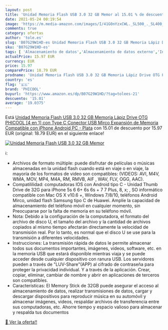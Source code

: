 ```yaml
---
layout: post
title: 'Unidad Memoria Flash USB 3.0 32 GB Memor al 15.01 % de descuento'
date: 2021-05-24 00:19:54
image: 'https://m.media-amazon.com/images/I/41G0nYzxCWL._SL500_._SL400_.jpg'
comments: true
category: ofertas
author: 'tole.es'
slug: 'B07G29W1HD-es Unidad Memoria Flash USB 3.0 32 GB Memoria Lápiz Drive OTG...'
sku: 'B07G29W1HD-es'
tags: [ 'Almacenamiento de datos','Almacenamiento de datos externo','Informática','Memorias USB','iphone','phicool', ]
actualPrice: 15.97 EUR
currency: EUR
price: 15.97
comparePrice: 18.79 EUR
prodname: 'Unidad Memoria Flash USB 3.0 32 GB Memoria Lápiz Drive OTG PHICOOL [4 en 1] con Type C Conector USB Mirco Expansión de Memoria Compatible con iPhone  Android  PC - Plata'
country: 'es'
flag: '🇪🇸'
brand: 'PHICOOL'
buyurl: 'https://www.amazon.es/dp/B07G29W1HD/?tag=tolees-21'
descuento: '15.01'
average: '19.0375'
---
```


Está [Unidad Memoria Flash USB 3.0 32 GB Memoria Lápiz Drive OTG PHICOOL [4 en 1] con Type C Conector USB Mirco Expansión de Memoria Compatible con iPhone  Android  PC - Plata](https://www.amazon.es/dp/B07G29W1HD/?tag=tolees-21) con 15.01 de descuento por 15.97 EUR (original: 18.79 EUR) en el siguiente enlace!

[![Unidad Memoria Flash USB 3.0 32 GB Memor](https://m.media-amazon.com/images/I/41G0nYzxCWL._SL500_._SL400_.jpg)](https://www.amazon.es/dp/B07G29W1HD/?tag=tolees-21)

ℹ️:

- Archivos de formato múltiple: puede disfrutar de películas o músicas almacenadas en la unidad flash cuando está en viaje o en viaje, la mayoría de los formatos de video son compatibles: (VIDEOS: AVI, M4V, WMA, MOV, MP4, M4A, RM, RMVB, AIF , WAV, FLV, OGG, AAC).
- Compatililidad: computadoras IOS con Android tipo C - Unidad Thumb Drive de 32G para iPhone 5s 6 6+ 6s 6s + 7 7 Plus, 8, x; , SO informático compatible con Mac OS X v10.6 +, Windows 7/8/10, teléfonos Android Mirco, unidad flash Samsung tipo C de Huawei. Amplíe la capacidad de almacenamiento del teléfono móvil en cualquier momento, sin Preocuparse por la falta de memoria en su teléfono móvil.
- Nota: Debido a la configuración de la computadora, el formato del archivo de disco U, el tamaño del archivo y la cantidad de archivos copiados al mismo tiempo afectarán directamente la velocidad de transmisión real. Por lo tanto, es normal que el disco U se use para la transmisión a diferentes velocidades.
- Instrucciones: La transmisión rápida de datos le permite almacenar todos sus documentos importantes, imágenes, videos, software, etc. en la memoria USB que estará disponible mientras viaja y se puede acceder desde cualquier dispositivo con ranura USB. Los servidores pueden a través de "LUV-Share"(APP) al cifrado de contraseña para proteger la privacidad individual. Y a través de la aplicación. Crear, copiar, eliminar, cambiar de nombre y abrir en aplicaciones de terceros son compatibles.
- Características: El Memory Stick de 32GB puede asegurar el acceso al almacenamiento de datos, realizar transmisiones de datos, cargar y descargar dispositivos para reproducir música en su automóvil y almacenar imágenes, videos, respaldar archivos de transferencia entre sus computadoras, etc. Ahorre tiempo y espacio valioso para almacenar y respalda tus documentos

[🛒 Ver la oferta!!](https://www.amazon.es/dp/B07G29W1HD/?tag=tolees-21)
